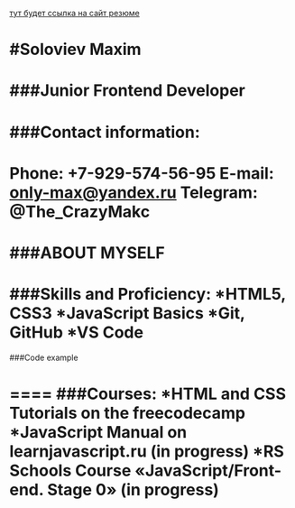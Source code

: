 [тут будет ссылка на сайт резюме](https://ya.ru)

#Soloviev Maxim
====
###Junior Frontend Developer
====
###Contact information:
====
**Phone:** +7-929-574-56-95
**E-mail:** only-max@yandex.ru
**Telegram:** @The_CrazyMakc
====
###ABOUT MYSELF
====
###Skills and Proficiency:
*HTML5, CSS3
*JavaScript Basics
*Git, GitHub
*VS Code
====
###Code example


====
###Courses:
*HTML and CSS Tutorials on the freecodecamp
*JavaScript Manual on learnjavascript.ru (in progress)
*RS Schools Course «JavaScript/Front-end. Stage 0» (in progress)
====
